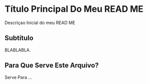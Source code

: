 # Título Principal Do Meu READ ME

Descriçao Inicial do meu READ ME

## Subtítulo

BLABLABLA.

## Para Que Serve Este Arquivo?

Serve Para ...
